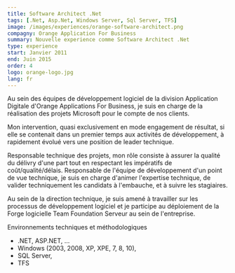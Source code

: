 ```yaml
---
title: Software Architect .Net
tags: [.Net, Asp.Net, Windows Server, Sql Server, TFS]
image: /images/experiences/orange-software-architect.png
compagny: Orange Application For Business
summary: Nouvelle experience comme Software Architect .Net
type: experience
start: Janvier 2011
end: Juin 2015
order: 4
logo: orange-logo.jpg
lang: fr
---
```

Au sein des équipes de développement logiciel de la division Application Digitale d'Orange Applications For Business, je suis en charge de la réalisation des projets Microsoft pour le compte de nos clients.

Mon intervention, quasi exclusivement en mode engagement de résultat, si elle se contenait dans un premier temps aux activités de développement, à rapidement évolué vers une position de leader technique.

Responsable technique des projets, mon rôle consiste à assurer la qualité du délivry d'une part tout en respectant les impératifs de coût/qualité/délais. Responsable de l'équipe de développement d'un point de vue technique, je suis en charge d'animer l'expertise technique, de valider techniquement les candidats à l'embauche, et à suivre les stagiaires.

Au sein de la direction technique, je suis amené à travailler sur les processus de développement logiciel et je participe au déploiement de la Forge logicielle Team Foundation Serveur au sein de l'entreprise.

Environnements techniques et méthodologiques

- .NET, ASP.NET, …
- Windows (2003, 2008, XP, XPE, 7, 8, 10),
- SQL Server,
- TFS
